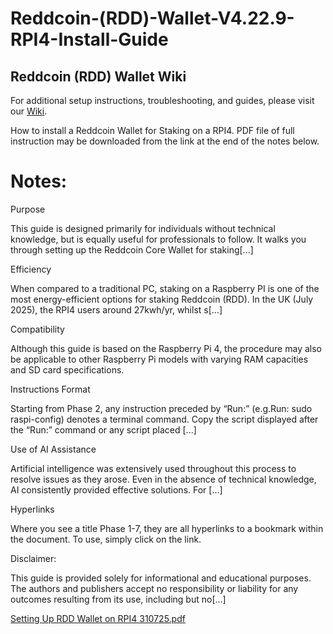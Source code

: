 # Reddcoin-(RDD)-Wallet-V4.22.9-RPI4-Install-Guide

## Reddcoin (RDD) Wallet Wiki
For additional setup instructions, troubleshooting, and guides, please visit our [Wiki](https://github.com/Grahamgwc/RDD-Wallet-V4.22.9-RPI4-Install-Guide/wiki).

How to install a Reddcoin Wallet for Staking on a RPI4. PDF file of full instruction may be downloaded from the link at the end of the notes below.
# Notes:
Purpose

This guide is designed primarily for individuals without technical knowledge, but is equally useful for professionals to follow. It walks you through setting up the Reddcoin Core Wallet for staking[...]

Efficiency

When compared to a traditional PC, staking on a Raspberry PI is one of the most energy-efficient options for staking Reddcoin (RDD). In the UK (July 2025), the RPI4 users around 27kwh/yr, whilst s[...]

Compatibility

Although this guide is based on the Raspberry Pi 4, the procedure may also be applicable to other Raspberry Pi models with varying RAM capacities and SD card specifications.

Instructions Format

Starting from Phase 2, any instruction preceded by “Run:”  (e.g.Run: sudo raspi-config) denotes a terminal command. Copy the script displayed after the “Run:” command or any script placed [...]

Use of AI Assistance

Artificial intelligence was extensively used throughout this process to resolve issues as they arose. Even in the absence of technical knowledge, AI consistently provided effective solutions. For [...]

Hyperlinks

Where you see a title Phase 1-7, they are all hyperlinks to a bookmark within the document. To use, simply click on the link.

Disclaimer:

This guide is provided solely for informational and educational purposes. The authors and publishers accept no responsibility or liability for any outcomes resulting from its use, including but no[...]  

[Setting Up RDD Wallet on RPI4 310725.pdf](https://github.com/user-attachments/files/21528602/Setting.Up.RDD.Wallet.on.RPI4.310725.pdf)
